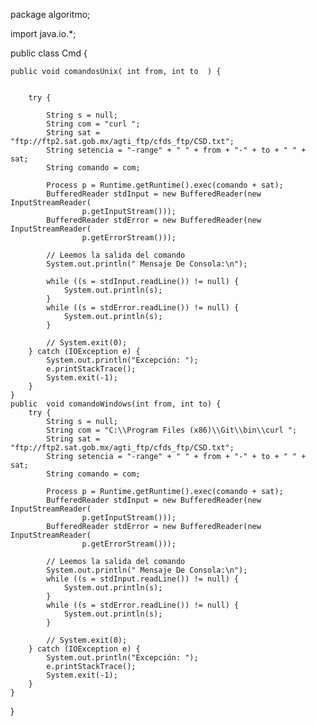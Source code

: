 package algoritmo;

import java.io.*;


public class Cmd {
	
	public void comandosUnix( int from, int to  ) {


		try {

			String s = null;
			String com = "curl ";
			String sat = "ftp://ftp2.sat.gob.mx/agti_ftp/cfds_ftp/CSD.txt";
			String setencia = "-range" + " " + from + "-" + to + " " + sat;
			String comando = com;
     	
			Process p = Runtime.getRuntime().exec(comando + sat);
			BufferedReader stdInput = new BufferedReader(new InputStreamReader(
					p.getInputStream()));
			BufferedReader stdError = new BufferedReader(new InputStreamReader(
					p.getErrorStream()));

			// Leemos la salida del comando
			System.out.println(" Mensaje De Consola:\n");
			
			while ((s = stdInput.readLine()) != null) {
				System.out.println(s);
			}
			while ((s = stdError.readLine()) != null) {
				System.out.println(s);
			}

			// System.exit(0);
		} catch (IOException e) {
			System.out.println("Excepción: ");
			e.printStackTrace();
			System.exit(-1);
		}
	}			
	public  void comandoWindows(int from, int to) {
		try {
			String s = null;
			String com = "C:\\Program Files (x86)\\Git\\bin\\curl ";
			String sat = "ftp://ftp2.sat.gob.mx/agti_ftp/cfds_ftp/CSD.txt";
			String setencia = "-range" + " " + from + "-" + to + " " + sat;
			String comando = com;
     	
			Process p = Runtime.getRuntime().exec(comando + sat);
			BufferedReader stdInput = new BufferedReader(new InputStreamReader(
					p.getInputStream()));
			BufferedReader stdError = new BufferedReader(new InputStreamReader(
					p.getErrorStream()));

			// Leemos la salida del comando
			System.out.println(" Mensaje De Consola:\n");
			while ((s = stdInput.readLine()) != null) {
				System.out.println(s);
			}
			while ((s = stdError.readLine()) != null) {
				System.out.println(s);
			}

			// System.exit(0);
		} catch (IOException e) {
			System.out.println("Excepción: ");
			e.printStackTrace();
			System.exit(-1);
		}
	}

}



